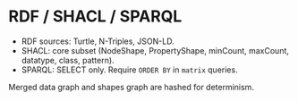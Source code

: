 # RDF / SHACL / SPARQL

- RDF sources: Turtle, N-Triples, JSON-LD.
- SHACL: core subset (NodeShape, PropertyShape, minCount, maxCount, datatype, class, pattern).
- SPARQL: SELECT only. Require `ORDER BY` in `matrix` queries.

Merged data graph and shapes graph are hashed for determinism.

